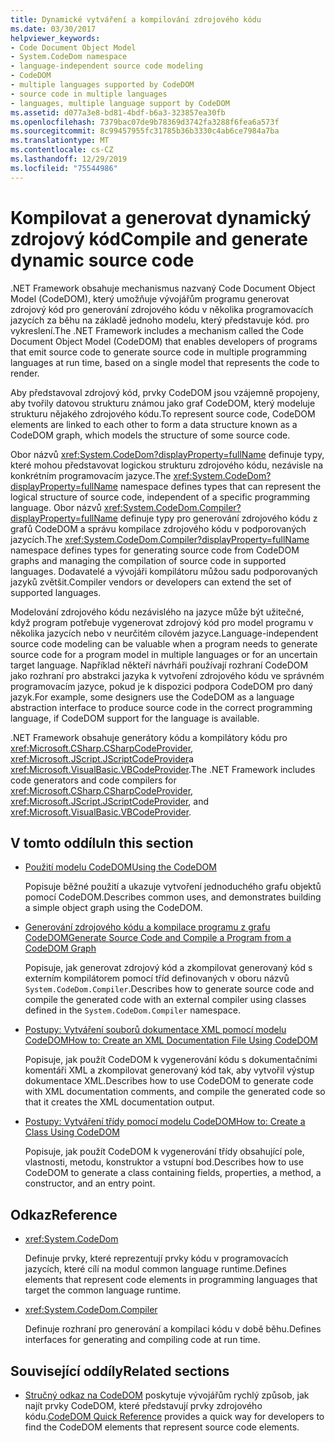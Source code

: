 ```yaml
---
title: Dynamické vytváření a kompilování zdrojového kódu
ms.date: 03/30/2017
helpviewer_keywords:
- Code Document Object Model
- System.CodeDom namespace
- language-independent source code modeling
- CodeDOM
- multiple languages supported by CodeDOM
- source code in multiple languages
- languages, multiple language support by CodeDOM
ms.assetid: d077a3e8-bd81-4bdf-b6a3-323857ea30fb
ms.openlocfilehash: 7379bac07de9b78369d3742fa3288f6fea6a573f
ms.sourcegitcommit: 8c99457955fc31785b36b3330c4ab6ce7984a7ba
ms.translationtype: MT
ms.contentlocale: cs-CZ
ms.lasthandoff: 12/29/2019
ms.locfileid: "75544986"
---
```

# <a name="compile-and-generate-dynamic-source-code"></a><span data-ttu-id="4ef84-102">Kompilovat a generovat dynamický zdrojový kód</span><span class="sxs-lookup"><span data-stu-id="4ef84-102">Compile and generate dynamic source code</span></span>

<span data-ttu-id="4ef84-103">.NET Framework obsahuje mechanismus nazvaný Code Document Object Model (CodeDOM), který umožňuje vývojářům programu generovat zdrojový kód pro generování zdrojového kódu v několika programovacích jazycích za běhu na základě jednoho modelu, který představuje kód. pro vykreslení.</span><span class="sxs-lookup"><span data-stu-id="4ef84-103">The .NET Framework includes a mechanism called the Code Document Object Model (CodeDOM) that enables developers of programs that emit source code to generate source code in multiple programming languages at run time, based on a single model that represents the code to render.</span></span>  
  
<span data-ttu-id="4ef84-104">Aby představoval zdrojový kód, prvky CodeDOM jsou vzájemně propojeny, aby tvořily datovou strukturu známou jako graf CodeDOM, který modeluje strukturu nějakého zdrojového kódu.</span><span class="sxs-lookup"><span data-stu-id="4ef84-104">To represent source code, CodeDOM elements are linked to each other to form a data structure known as a CodeDOM graph, which models the structure of some source code.</span></span>  
  
<span data-ttu-id="4ef84-105">Obor názvů <xref:System.CodeDom?displayProperty=fullName> definuje typy, které mohou představovat logickou strukturu zdrojového kódu, nezávisle na konkrétním programovacím jazyce.</span><span class="sxs-lookup"><span data-stu-id="4ef84-105">The <xref:System.CodeDom?displayProperty=fullName> namespace defines types that can represent the logical structure of source code, independent of a specific programming language.</span></span> <span data-ttu-id="4ef84-106">Obor názvů <xref:System.CodeDom.Compiler?displayProperty=fullName> definuje typy pro generování zdrojového kódu z grafů CodeDOM a správu kompilace zdrojového kódu v podporovaných jazycích.</span><span class="sxs-lookup"><span data-stu-id="4ef84-106">The <xref:System.CodeDom.Compiler?displayProperty=fullName> namespace defines types for generating source code from CodeDOM graphs and managing the compilation of source code in supported languages.</span></span> <span data-ttu-id="4ef84-107">Dodavatelé a vývojáři kompilátoru můžou sadu podporovaných jazyků zvětšit.</span><span class="sxs-lookup"><span data-stu-id="4ef84-107">Compiler vendors or developers can extend the set of supported languages.</span></span>  
  
<span data-ttu-id="4ef84-108">Modelování zdrojového kódu nezávislého na jazyce může být užitečné, když program potřebuje vygenerovat zdrojový kód pro model programu v několika jazycích nebo v neurčitém cílovém jazyce.</span><span class="sxs-lookup"><span data-stu-id="4ef84-108">Language-independent source code modeling can be valuable when a program needs to generate source code for a program model in multiple languages or for an uncertain target language.</span></span> <span data-ttu-id="4ef84-109">Například někteří návrháři používají rozhraní CodeDOM jako rozhraní pro abstrakci jazyka k vytvoření zdrojového kódu ve správném programovacím jazyce, pokud je k dispozici podpora CodeDOM pro daný jazyk.</span><span class="sxs-lookup"><span data-stu-id="4ef84-109">For example, some designers use the CodeDOM as a language abstraction interface to produce source code in the correct programming language, if CodeDOM support for the language is available.</span></span>  
  
<span data-ttu-id="4ef84-110">.NET Framework obsahuje generátory kódu a kompilátory kódu pro <xref:Microsoft.CSharp.CSharpCodeProvider>, <xref:Microsoft.JScript.JScriptCodeProvider>a <xref:Microsoft.VisualBasic.VBCodeProvider>.</span><span class="sxs-lookup"><span data-stu-id="4ef84-110">The .NET Framework includes code generators and code compilers for <xref:Microsoft.CSharp.CSharpCodeProvider>, <xref:Microsoft.JScript.JScriptCodeProvider>, and <xref:Microsoft.VisualBasic.VBCodeProvider>.</span></span>  
  
## <a name="in-this-section"></a><span data-ttu-id="4ef84-111">V tomto oddílu</span><span class="sxs-lookup"><span data-stu-id="4ef84-111">In this section</span></span>

- [<span data-ttu-id="4ef84-112">Použití modelu CodeDOM</span><span class="sxs-lookup"><span data-stu-id="4ef84-112">Using the CodeDOM</span></span>](using-the-codedom.md)

  <span data-ttu-id="4ef84-113">Popisuje běžné použití a ukazuje vytvoření jednoduchého grafu objektů pomocí CodeDOM.</span><span class="sxs-lookup"><span data-stu-id="4ef84-113">Describes common uses, and demonstrates building a simple object graph using the CodeDOM.</span></span>  
  
- [<span data-ttu-id="4ef84-114">Generování zdrojového kódu a kompilace programu z grafu CodeDOM</span><span class="sxs-lookup"><span data-stu-id="4ef84-114">Generate Source Code and Compile a Program from a CodeDOM Graph</span></span>](generating-and-compiling-source-code-from-a-codedom-graph.md)  

  <span data-ttu-id="4ef84-115">Popisuje, jak generovat zdrojový kód a zkompilovat generovaný kód s externím kompilátorem pomocí tříd definovaných v oboru názvů `System.CodeDom.Compiler`.</span><span class="sxs-lookup"><span data-stu-id="4ef84-115">Describes how to generate source code and compile the generated code with an external compiler using classes defined in the `System.CodeDom.Compiler` namespace.</span></span>  
  
- [<span data-ttu-id="4ef84-116">Postupy: Vytváření souborů dokumentace XML pomocí modelu CodeDOM</span><span class="sxs-lookup"><span data-stu-id="4ef84-116">How to: Create an XML Documentation File Using CodeDOM</span></span>](how-to-create-an-xml-documentation-file-using-codedom.md)  

  <span data-ttu-id="4ef84-117">Popisuje, jak použít CodeDOM k vygenerování kódu s dokumentačními komentáři XML a zkompilovat generovaný kód tak, aby vytvořil výstup dokumentace XML.</span><span class="sxs-lookup"><span data-stu-id="4ef84-117">Describes how to use CodeDOM to generate code with XML documentation comments, and compile the generated code so that it creates the XML documentation output.</span></span>  
  
- [<span data-ttu-id="4ef84-118">Postupy: Vytváření třídy pomocí modelu CodeDOM</span><span class="sxs-lookup"><span data-stu-id="4ef84-118">How to: Create a Class Using CodeDOM</span></span>](how-to-create-a-class-using-codedom.md)  

  <span data-ttu-id="4ef84-119">Popisuje, jak použít CodeDOM k vygenerování třídy obsahující pole, vlastnosti, metodu, konstruktor a vstupní bod.</span><span class="sxs-lookup"><span data-stu-id="4ef84-119">Describes how to use CodeDOM to generate a class containing fields, properties, a method, a constructor, and an entry point.</span></span>  
  
## <a name="reference"></a><span data-ttu-id="4ef84-120">Odkaz</span><span class="sxs-lookup"><span data-stu-id="4ef84-120">Reference</span></span>  

- <xref:System.CodeDom>  

  <span data-ttu-id="4ef84-121">Definuje prvky, které reprezentují prvky kódu v programovacích jazycích, které cílí na modul common language runtime.</span><span class="sxs-lookup"><span data-stu-id="4ef84-121">Defines elements that represent code elements in programming languages that target the common language runtime.</span></span>  
  
- <xref:System.CodeDom.Compiler>  

  <span data-ttu-id="4ef84-122">Definuje rozhraní pro generování a kompilaci kódu v době běhu.</span><span class="sxs-lookup"><span data-stu-id="4ef84-122">Defines interfaces for generating and compiling code at run time.</span></span>  
  
## <a name="related-sections"></a><span data-ttu-id="4ef84-123">Související oddíly</span><span class="sxs-lookup"><span data-stu-id="4ef84-123">Related sections</span></span>  

- <span data-ttu-id="4ef84-124">[Stručný odkaz na CodeDOM](https://docs.microsoft.com/previous-versions/dotnet/netframework-4.0/f1dfsbhc(v=vs.100)) poskytuje vývojářům rychlý způsob, jak najít prvky CodeDOM, které představují prvky zdrojového kódu.</span><span class="sxs-lookup"><span data-stu-id="4ef84-124">[CodeDOM Quick Reference](https://docs.microsoft.com/previous-versions/dotnet/netframework-4.0/f1dfsbhc(v=vs.100)) provides a quick way for developers to find the CodeDOM elements that represent source code elements.</span></span>
